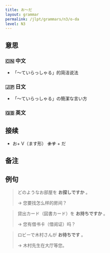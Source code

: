 ```yaml
---
title: お〜だ
layout: grammar
permalink: /jlpt/grammars/n3/o-da
level: N3
---
```


## 意思

### 🇨🇳 中文

- 「〜ていらっしゃる」的简洁说法

### 🇯🇵 日文

- 「〜ていらっしゃる」の簡潔な言い方

### 🇬🇧 英文


## 接续

- お+ V（ます形） ~~ます~~ \+ だ

## 备注


## 例句

> どのようなお部屋を **お探しですか** 。
>
> → 您要找怎么样的房间？

> 貸出カード（図書カード）を **お持ちですか** 。
>
> → 您有借书卡（借阅证）吗？

> ロビーで木村さんが **お待ちです** 。
>
> → 木村先生在大厅等您。

